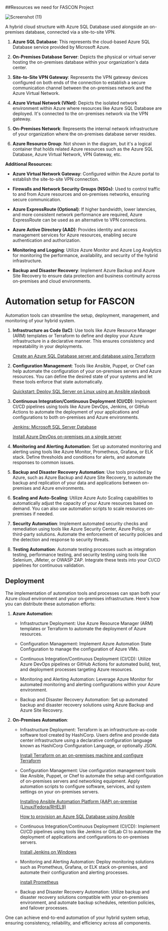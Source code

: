 
##Resources we need for FASCON Project

![Screenshot (11)](https://github.com/AvinashRode/Automation-Setup-for-Hybrid-Cloud/assets/61016875/c8fc772c-5f5c-4606-96cf-554955a2c5ed)

A hybrid cloud structure with Azure SQL Database used alongside an on-premises database, connected via a site-to-site VPN.

1. **Azure SQL Database**: This represents the cloud-based Azure SQL Database service provided by Microsoft Azure.

2. **On-Premises Database Server**: Depicts the physical or virtual server hosting the on-premises database within your organization's data center.

3. **Site-to-Site VPN Gateway**: Represents the VPN gateway devices configured on both ends of the connection to establish a secure communication channel between the on-premises network and the Azure Virtual Network.

4. **Azure Virtual Network (VNet)**: Depicts the isolated network environment within Azure where resources like Azure SQL Database are deployed. It's connected to the on-premises network via the VPN gateway.

5. **On-Premises Network**: Represents the internal network infrastructure of your organization where the on-premises database server resides.

6. **Azure Resource Group**: Not shown in the diagram, but it's a logical container that holds related Azure resources such as the Azure SQL Database, Azure Virtual Network, VPN Gateway, etc.

**Additional Resources:**

- **Azure Virtual Network Gateway**: Configured within the Azure portal to establish the site-to-site VPN connection.

- **Firewalls and Network Security Groups (NSGs)**: Used to control traffic to and from Azure resources and on-premises networks, ensuring secure communication.

- **Azure ExpressRoute (Optional)**: If higher bandwidth, lower latencies, and more consistent network performance are required, Azure ExpressRoute can be used as an alternative to VPN connections.

- **Azure Active Directory (AAD)**: Provides identity and access management services for Azure resources, enabling secure authentication and authorization.

- **Monitoring and Logging**: Utilize Azure Monitor and Azure Log Analytics for monitoring the performance, availability, and security of the hybrid infrastructure.

- **Backup and Disaster Recovery**: Implement Azure Backup and Azure Site Recovery to ensure data protection and business continuity across on-premises and cloud environments.

# Automation setup for FASCON 

Automation tools can streamline the setup, deployment, management, and monitoring of your hybrid system.

1. **Infrastructure as Code (IaC)**: Use tools like Azure Resource Manager (ARM) templates or Terraform to define and deploy your Azure infrastructure in a declarative manner. This ensures consistency and repeatability in your deployments.

   [Create an Azure SQL Database server and database using Terraform](https://learn.microsoft.com/en-us/azure/azure-sql/database/single-database-create-terraform-quickstart?view=azuresql&tabs=azure-cli)

2. **Configuration Management**: Tools like Ansible, Puppet, or Chef can help automate the configuration of your on-premises servers and Azure resources. You can define the desired state of your systems and let these tools enforce that state automatically.

   [Quickstart: Deploy SQL Server on Linux using an Ansible playbook](https://learn.microsoft.com/en-us/sql/linux/sql-server-linux-deploy-ansible?view=sql-server-ver16)

3. **Continuous Integration/Continuous Deployment (CI/CD)**: Implement CI/CD pipelines using tools like Azure DevOps, Jenkins, or GitHub Actions to automate the deployment of your applications and configurations to both on-premises and Azure environments.


   [Jenkins: Microsoft SQL Server Database](https://plugins.jenkins.io/database-sqlserver/)

   [Install Azure DevOps on-premises on a single server](https://learn.microsoft.com/en-us/azure/devops/server/install/single-server?view=azure-devops-2022)

4. **Monitoring and Alerting Automation**: Set up automated monitoring and alerting using tools like Azure Monitor, Prometheus, Grafana, or ELK stack. Define thresholds and conditions for alerts, and automate responses to common issues.

5. **Backup and Disaster Recovery Automation**: Use tools provided by Azure, such as Azure Backup and Azure Site Recovery, to automate the backup and replication of your data and applications between on-premises and Azure environments.

6. **Scaling and Auto-Scaling**: Utilize Azure Auto Scaling capabilities to automatically adjust the capacity of your Azure resources based on demand. You can also use automation scripts to scale resources on-premises if needed.

7. **Security Automation**: Implement automated security checks and remediation using tools like Azure Security Center, Azure Policy, or third-party solutions. Automate the enforcement of security policies and the detection and response to security threats.

8. **Testing Automation**: Automate testing processes such as integration testing, performance testing, and security testing using tools like Selenium, JMeter, or OWASP ZAP. Integrate these tests into your CI/CD pipelines for continuous validation.


## Deployment


The implementation of automation tools and processes can span both your Azure cloud environment and your on-premises infrastructure. Here's how you can distribute these automation efforts:

1. **Azure Automation**: 
   
   - Infrastructure Deployment: Use Azure Resource Manager (ARM) templates or Terraform to automate the deployment of Azure resources.
   
   - Configuration Management: Implement Azure Automation State Configuration to manage the configuration of Azure VMs.
   
   - Continuous Integration/Continuous Deployment (CI/CD): Utilize Azure DevOps pipelines or GitHub Actions for automated build, test, and deployment processes targeting Azure resources.
   
   - Monitoring and Alerting Automation: Leverage Azure Monitor for automated monitoring and alerting configurations within your Azure environment.
   - Backup and Disaster Recovery Automation: Set up automated backup and disaster recovery solutions using Azure Backup and Azure Site Recovery.

2. **On-Premises Automation**:
   - Infrastructure Deployment: Terraform is an infrastructure-as-code software tool created by HashiCorp. Users define and provide data center infrastructure using a declarative configuration language known as HashiCorp Configuration Language, or optionally JSON. 

      [Install Terraform on an on-premises machine and configure Terraform](https://www.alibabacloud.com/help/en/cloud-firewall/developer-reference/install-terraform-on-an-on-premises-machine-and-configure-terraform)
    
   - Configuration Management: Use configuration management tools like Ansible, Puppet, or Chef to automate the setup and configuration of on-premises servers and networking equipment. Apply automation scripts to configure software, services, and system settings on your on-premises servers.

      [Installing Ansible Automation Platform (AAP) on-premise (Linux/Fedora/RHEL9)](https://medium.com/@julialiu08/installing-ansible-automation-platform-on-premise-linux-fedora-rhel9-770c03abe0ed)

      [How to provision an Azure SQL Database using Ansible](https://www.sqlshack.com/how-to-provision-azure-sql-database-using-ansible/)
   
   - Continuous Integration/Continuous Deployment (CI/CD): Implement CI/CD pipelines using tools like Jenkins or GitLab CI to automate the deployment of applications and configurations to on-premises servers.

      [Install Jenkins on Windows](https://www.simplilearn.com/tutorials/jenkins-tutorial/jenkins-installation-on-windows)
   
   - Monitoring and Alerting Automation: Deploy monitoring solutions such as Prometheus, Grafana, or ELK stack on-premises, and automate their configuration and alerting processes.

      [install Prometheus](https://prometheus.io/docs/prometheus/latest/installation/)   
   
   - Backup and Disaster Recovery Automation: Utilize backup and disaster recovery solutions compatible with your on-premises environment, and automate backup schedules, retention policies, and failover processes.


One can achieve end-to-end automation of your hybrid system setup, ensuring consistency, reliability, and efficiency across all components.
